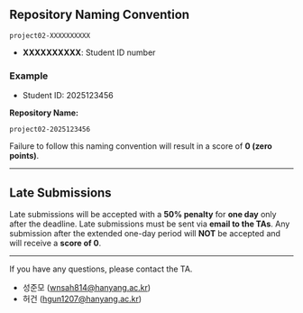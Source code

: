 ## Repository Naming Convention

```
project02-XXXXXXXXXX
```

- **XXXXXXXXXX**: Student ID number

### Example

- Student ID: 2025123456

**Repository Name:**

```
project02-2025123456
```

Failure to follow this naming convention will result in a score of **0 (zero points)**.

---

## Late Submissions

Late submissions will be accepted with a **50% penalty** for **one day** only after the deadline. Late submissions must be sent via **email to the TAs**. Any submission after the extended one-day period will **NOT** be accepted and will receive a **score of 0**.

---

If you have any questions, please contact the TA.

- 성준모 (wnsah814@hanyang.ac.kr)
- 허건 (hgun1207@hanyang.ac.kr)
